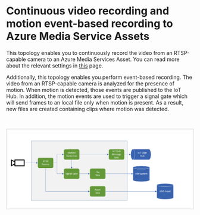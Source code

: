 # Continuous video recording and motion event-based recording to Azure Media Service Assets

This topology enables you to continuously record the video from an RTSP-capable camera to an Azure Media Services Asset. You can read more about the relevant settings in [this](https://github.com/Azure/live-video-analytics/blob/master/MediaGraph/topologies/cvr-asset/readme.md) page.

Additionally, this topology enables you perform event-based recording. The video from an RTSP-capable camera is analyzed for the presence of motion. When motion is detected, those events are published to the IoT Hub. In addition, the motion events are used to trigger a signal gate which will send frames to an local file only when motion is present. As a result, new files are created containing clips where motion was detected.

<br>
<p align="center">
  <img src="./topology.png" title="Continuous video recording and motion event-based recording to Azure Media Service Assets"/>
</p>
<br>
